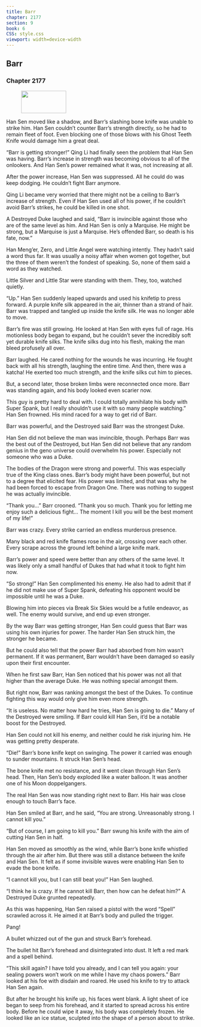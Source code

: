 ```yaml
---
title: Barr
chapter: 2177
section: 9
book: 6
CSS: style.css
viewport: width=device-width
---
```


## Barr

### Chapter 2177

<figure>
	<img src="../Images/gem.gif" alt="" id="gem" width="120" height="60" />
</figure>

Han Sen moved like a shadow, and Barr’s slashing bone knife was unable to strike him. Han Sen couldn’t counter Barr’s strength directly, so he had to remain fleet of foot. Even blocking one of those blows with his Ghost Teeth Knife would damage him a great deal.

“Barr is getting stronger!” Qing Li had finally seen the problem that Han Sen was having. Barr’s increase in strength was becoming obvious to all of the onlookers. And Han Sen’s power remained what it was, not increasing at all.

After the power increase, Han Sen was suppressed. All he could do was keep dodging. He couldn’t fight Barr anymore.

Qing Li became very worried that there might not be a ceiling to Barr’s increase of strength. Even if Han Sen used all of his power, if he couldn’t avoid Barr’s strikes, he could be killed in one shot.

A Destroyed Duke laughed and said, “Barr is invincible against those who are of the same level as him. And Han Sen is only a Marquise. He might be strong, but a Marquise is just a Marquise. He’s offended Barr, so death is his fate, now.”

Han Meng’er, Zero, and Little Angel were watching intently. They hadn’t said a word thus far. It was usually a noisy affair when women got together, but the three of them weren’t the fondest of speaking. So, none of them said a word as they watched.

Little Silver and Little Star were standing with them. They, too, watched quietly.

“Up.” Han Sen suddenly leaped upwards and used his knifetip to press forward. A purple knife silk appeared in the air, thinner than a strand of hair. Barr was trapped and tangled up inside the knife silk. He was no longer able to move.

Barr’s fire was still growing. He looked at Han Sen with eyes full of rage. His motionless body began to expand, but he couldn’t sever the incredibly soft yet durable knife silks. The knife silks dug into his flesh, making the man bleed profusely all over.

Barr laughed. He cared nothing for the wounds he was incurring. He fought back with all his strength, laughing the entire time. And then, there was a katcha! He exerted too much strength, and the knife silks cut him to pieces.

But, a second later, those broken limbs were reconnected once more. Barr was standing again, and his body looked even scarier now.

This guy is pretty hard to deal with. I could totally annihilate his body with Super Spank, but I really shouldn’t use it with so many people watching.” Han Sen frowned. His mind raced for a way to get rid of Barr.

Barr was powerful, and the Destroyed said Barr was the strongest Duke.

Han Sen did not believe the man was invincible, though. Perhaps Barr was the best out of the Destroyed, but Han Sen did not believe that any random genius in the geno universe could overwhelm his power. Especially not someone who was a Duke.

The bodies of the Dragon were strong and powerful. This was especially true of the King class ones. Barr’s body might have been powerful, but not to a degree that elicited fear. His power was limited, and that was why he had been forced to escape from Dragon One. There was nothing to suggest he was actually invincible.

“Thank you…” Barr crooned. “Thank you so much. Thank you for letting me enjoy such a delicious fight… The moment I kill you will be the best moment of my life!”

Barr was crazy. Every strike carried an endless murderous presence.

Many black and red knife flames rose in the air, crossing over each other. Every scrape across the ground left behind a large knife mark.

Barr’s power and speed were better than any others of the same level. It was likely only a small handful of Dukes that had what it took to fight him now.

“So strong!” Han Sen complimented his enemy. He also had to admit that if he did not make use of Super Spank, defeating his opponent would be impossible until he was a Duke.

Blowing him into pieces via Break Six Skies would be a futile endeavor, as well. The enemy would survive, and end up even stronger.

By the way Barr was getting stronger, Han Sen could guess that Barr was using his own injuries for power. The harder Han Sen struck him, the stronger he became.

But he could also tell that the power Barr had absorbed from him wasn’t permanent. If it was permanent, Barr wouldn’t have been damaged so easily upon their first encounter.

When he first saw Barr, Han Sen noticed that his power was not all that higher than the average Duke. He was nothing special amongst them.

But right now, Barr was ranking amongst the best of the Dukes. To continue fighting this way would only give him even more strength.

“It is useless. No matter how hard he tries, Han Sen is going to die.” Many of the Destroyed were smiling. If Barr could kill Han Sen, it’d be a notable boost for the Destroyed.

Han Sen could not kill his enemy, and neither could he risk injuring him. He was getting pretty desperate.

“Die!” Barr’s bone knife kept on swinging. The power it carried was enough to sunder mountains. It struck Han Sen’s head.

The bone knife met no resistance, and it went clean through Han Sen’s head. Then, Han Sen’s body exploded like a water balloon. It was another one of his Moon doppelgangers.

The real Han Sen was now standing right next to Barr. His hair was close enough to touch Barr’s face.

Han Sen smiled at Barr, and he said, “You are strong. Unreasonably strong. I cannot kill you.”

“But of course, I am going to kill you.” Barr swung his knife with the aim of cutting Han Sen in half.

Han Sen moved as smoothly as the wind, while Barr’s bone knife whistled through the air after him. But there was still a distance between the knife and Han Sen. It felt as if some invisible waves were enabling Han Sen to evade the bone knife.

“I cannot kill you, but I can still beat you!” Han Sen laughed.

“I think he is crazy. If he cannot kill Barr, then how can he defeat him?” A Destroyed Duke grunted repeatedly.

As this was happening, Han Sen raised a pistol with the word “Spell” scrawled across it. He aimed it at Barr’s body and pulled the trigger.

Pang!

A bullet whizzed out of the gun and struck Barr’s forehead.

The bullet hit Barr’s forehead and disintegrated into dust. It left a red mark and a spell behind.

“This skill again? I have told you already, and I can tell you again: your sealing powers won’t work on me while I have my chaos powers.” Barr looked at his foe with disdain and roared. He used his knife to try to attack Han Sen again.

But after he brought his knife up, his faces went blank. A light sheet of ice began to seep from his forehead, and it started to spread across his entire body. Before he could wipe it away, his body was completely frozen. He looked like an ice statue, sculpted into the shape of a person about to strike.